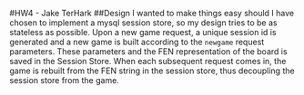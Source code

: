 #HW4 - Jake TerHark
##Design
I wanted to make things easy should I have chosen to implement a mysql session store, so my design tries to be as stateless as possible.
Upon a new game request, a unique session id is generated and a new game is built according to the ```newgame``` request parameters.
These parameters and the FEN representation of the board is saved in the Session Store.
When each subsequent request comes in, the game is rebuilt from the FEN string in the session store, thus decoupling the session store from the game.